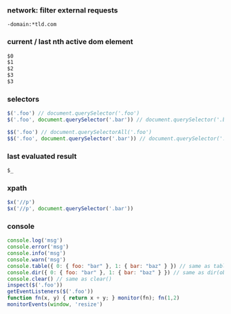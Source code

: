 ### network: filter external requests
```
-domain:*tld.com
```

### current / last nth active dom element
```js
$0
$1
$2
$3
$3
```

### selectors
```js
$('.foo') // document.querySelector('.foo')
$('.foo', document.querySelector('.bar')) // document.querySelector('.bar').querySelector('.foo')

$$('.foo') // document.querySelectorAll('.foo')
$$('.foo', document.querySelector('.bar')) // document.querySelector('.bar').querySelectorAll('.foo')
```

### last evaluated result
```js
$_
```

### xpath
```js
$x('//p')
$x('//p', document.querySelector('.bar'))
```

### console
```js
console.log('msg')
console.error('msg')
console.info('msg')
console.warn('msg')
console.table({ 0: { foo: "bar" }, 1: { bar: "baz" } }) // same as table() 
console.dir({ 0: { foo: "bar" }, 1: { bar: "baz" } }) // same as dir(obj)
console.clear() // same as clear()
inspect($('.foo'))
getEventListeners($('.foo'))
function fn(x, y) { return x + y; } monitor(fn); fn(1,2)
monitorEvents(window, 'resize')
```   